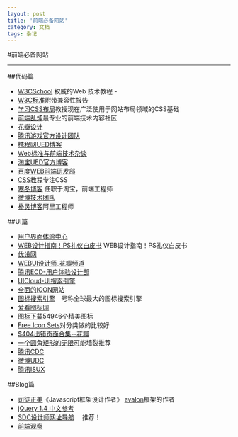 ```yaml
---
layout: post
title: '前端必备网站'
category: 文档
tags: 杂记 
---
```


#前端必备网站

---
##代码篇
* [W3CSchool](http://www.w3school.com.cn/) 权威的Web 技术教程 - 
*  [W3C标准](http://www.w3help.org/zh-cn/kb/)附带兼容性报告
*  [学习CSS布局](http://zh.learnlayout.com/)教授现在广泛使用于网站布局领域的CSS基础
*  [前端乱炖](http://www.html-js.com/)最专业的前端技术内容社区
*  [花瓣设计](http://huaban.com/design/)
*  [腾讯游戏官方设计团队](http://tgideas.qq.com/)
*  [携程网UED博客](http://ued.ctrip.com/blog/)
*  [Web标准与前端技术杂谈](http://www.cssmagic.net/)
*  [淘宝UED官方博客](http://ued.taobao.org/blog/)
*  [百度WEB前端研发部](http://fex-team.github.io/)
*  [CSS教程](http://www.w3cplus.com/)专注CSS
*  [寒冬博客](http://winter-cn.cnblogs.com/) 任职于淘宝，前端工程师
*  [微博技术团队](http://winter-cn.cnblogs.com/)
*  [朴灵博客](http://html5ify.com/)阿里工程师

##UI篇
* [用户界面体验中心](http://www.uis.cc/)
* [WEB设计指南！PS礼仪白皮书](http://hao.uisdc.com/ps/) WEB设计指南！PS礼仪白皮书
* [优设网](http://www.uisdc.com/)
* [WEBUI设计师_花瓣频道](http://huaban.com/fm/webui/?md=huaban_weibo)
* [腾讯ECD-用户体验设计部](http://ecd.tencent.com/)
* [UICloud-UI搜索引擎](http://ui-cloud.com/browse/)
* [全面的ICON网站](https://www.iconfinder.com/)
* [图标搜索引擎](http://findicons.com/)　号称全球最大的图标搜索引擎
* [爱看图标网](http://www.iconpng.com/)
* [图标下载](http://www.easyicon.net/)54946个精美图标
* [Free Icon Sets](http://www.softicons.com/)对分类做的比较好
* [$404出错页面合集--花瓣](http://huaban.com/boards/1660869/)
* [一个圆角矩形的无限可能](http://huaban.com/boards/351754/?md=edm_2012_10_3)墙裂推荐
* [腾讯CDC](http://cdc.tencent.com/)
* [微博UDC](http://udc.weibo.com/)
* [腾讯ISUX](http://isux.tencent.com/)


##Blog篇
* [司徒正美](http://www.cnblogs.com/rubylouvre/)《Javascript框架设计作者》 [avalon](http://rubylouvre.github.io/mvvm/index.html)框架的作者
* [jQuery 1.4 中文参考](http://www.zhangxinxu.com/jq/api14/)
* [SDC设计师网址导航](http://hao.uisdc.com/) 　推荐！
* [前端观察](http://www.qianduan.net/)
